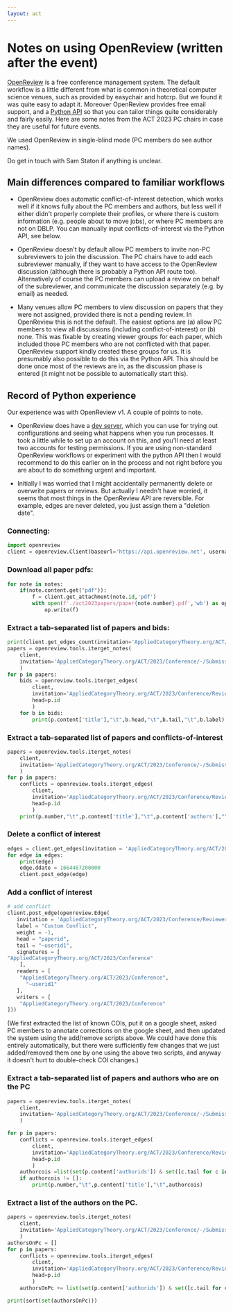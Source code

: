 ```yaml
---
layout: act
---
```


# Notes on using OpenReview (written after the event)

[OpenReview](https://openreview.net/) is a free conference management system. The default workflow is a little different from what is common in theoretical computer science venues, such as provided by easychair and hotcrp. But we found it was quite easy to adapt it. Moreover OpenReview provides free email support, and a [Python API](https://openreview-py.readthedocs.io/en/latest/) so that you can tailor things quite considerably and fairly easily. Here are some notes from the ACT 2023 PC chairs  in case they are useful for future events. 

We used OpenReview in single-blind mode (PC members do see author names). 

Do get in touch with Sam Staton if anything is unclear. 

## Main differences compared to familiar workflows

* OpenReview does automatic conflict-of-interest detection, which works well if it knows fully about the PC members and authors, but less well if either didn't properly complete their profiles, or where there is custom information (e.g. people about to move jobs), or where PC members are not on DBLP.  You can manually input conflicts-of-interest via the Python API, see below. 

* OpenReview doesn't by default allow PC members to invite non-PC subreviewers to join the discussion. The PC chairs have to add each subreviewer manually, if they want to have access to the OpenReview discussion (although there is probably a Python API route too). Alternatively of course the PC members can upload a review on behalf of the subreviewer, and communicate the discussion separately (e.g. by email) as needed.

* Many venues allow PC members to view discussion on papers that they were not assigned, provided there is not a pending review. In OpenReview this is not the default. The easiest options are (a) allow PC members to view all discussions (including conflict-of-interest) or (b) none. This was fixable by creating viewer groups for each paper, which included those PC members who are not conflicted with that paper. OpenReview support kindly created these groups for us. It is presumably also possible to do this via the Python API. This should be done once most of the reviews are in, as the discussion phase is entered (it might not be possible to automatically start this). 

## Record of Python experience

Our experience was with OpenReview v1. A couple of points to note.

* OpenReview does have a [dev server](https://dev.openreview.net/), which you can use for trying out configurations and seeing what happens when you run processes. It took a little while to set up an account on this, and you'll need at least two accounts for testing permissions. If you are using non-standard OpenReview workflows or experiment with the python API then I would recommend to do this earlier on in the process and not right before you are about to do something urgent and important. 

* Initially I was worried that I might accidentally permanently delete or overwrite papers or reviews. But actually I needn't have worried, it seems that most things in the OpenReview API are reversible. For example, edges are never deleted, you just assign them a "deletion date". 

### Connecting: 

```py 
import openreview
client = openreview.Client(baseurl='https://api.openreview.net', username='redacted', password='redacted')
```

### Download all paper pdfs:

```py
for note in notes:
    if(note.content.get("pdf")):
        f = client.get_attachment(note.id,'pdf')
        with open(f'./act2023papers/paper{note.number}.pdf','wb') as op: 
            op.write(f)
```

### Extract a tab-separated list of papers and bids:

```py
print(client.get_edges_count(invitation='AppliedCategoryTheory.org/ACT/2023/Conference/Reviewers/-/Bid'))
papers = openreview.tools.iterget_notes(
    client, 
	invitation='AppliedCategoryTheory.org/ACT/2023/Conference/-/Submission',
    )
for p in papers:
    bids = openreview.tools.iterget_edges(
        client,
		invitation='AppliedCategoryTheory.org/ACT/2023/Conference/Reviewers/-/Bid',
        head=p.id
        )
    for b in bids:
        print(p.content['title'],"\t",b.head,"\t",b.tail,"\t",b.label)
```

### Extract a tab-separated list of papers and conflicts-of-interest

```py
papers = openreview.tools.iterget_notes(
    client,
    invitation='AppliedCategoryTheory.org/ACT/2023/Conference/-/Submission',
    )
for p in papers:
    conflicts = openreview.tools.iterget_edges(
        client,
        invitation='AppliedCategoryTheory.org/ACT/2023/Conference/Reviewers/-/Conflict',
        head=p.id
        )
    print(p.number,"\t",p.content['title'],"\t",p.content['authors'],"\t",[c.tail for c in conflicts if c.weight==-1 ])
```


### Delete a conflict of interest

```py
edges = client.get_edges(invitation = 'AppliedCategoryTheory.org/ACT/2023/Conference/Reviewers/-/Conflict',head='paperid',tail='~userid1')
for edge in edges:
    print(edge)
    edge.ddate = 1664467200000
    client.post_edge(edge)
```

### Add a conflict of interest

```py
# add conflict
client.post_edge(openreview.Edge(
   invitation = 'AppliedCategoryTheory.org/ACT/2023/Conference/Reviewers/-/Conflict',
   label = "Custom Conflict", 
   weight = -1, 
   head = "paperid", 
   tail = "~userid1",
   signatures = [
"AppliedCategoryTheory.org/ACT/2023/Conference"
    ],
   readers = [
    "AppliedCategoryTheory.org/ACT/2023/Conference",
      "~userid1"
   ],
   writers = [
    "AppliedCategoryTheory.org/ACT/2023/Conference"
]))
```

(We first extracted the list of known COIs, put it on a google sheet, asked PC members to annotate corrections on the google sheet, and then updated the system using the add/remove scripts above. We could have done this entirely automatically, but there were sufficiently few changes that we just added/removed them one by one using the above two scripts, and anyway it doesn't hurt to double-check COI changes.)


### Extract a tab-separated list of papers and authors who are on the PC

```py
papers = openreview.tools.iterget_notes(
    client,
    invitation='AppliedCategoryTheory.org/ACT/2023/Conference/-/Submission',
    )

for p in papers:
    conflicts = openreview.tools.iterget_edges(
        client,
        invitation='AppliedCategoryTheory.org/ACT/2023/Conference/Reviewers/-/Conflict',
        head=p.id
        )
    authorcois =list(set(p.content['authorids']) & set([c.tail for c in conflicts if c.weight==-1 ]))
    if authorcois != []:
        print(p.number,"\t",p.content['title'],"\t",authorcois)
```		
	
### Extract a list of the authors on the PC.

```py
papers = openreview.tools.iterget_notes(
    client,
    invitation='AppliedCategoryTheory.org/ACT/2023/Conference/-/Submission',
    )
authorsOnPc = []
for p in papers:
    conflicts = openreview.tools.iterget_edges(
        client,
        invitation='AppliedCategoryTheory.org/ACT/2023/Conference/Reviewers/-/Conflict',
        head=p.id
        )
    authorsOnPc += list(set(p.content['authorids']) & set([c.tail for c in conflicts if c.weight==-1 ]))

print(sort(set(authorsOnPc)))
```
